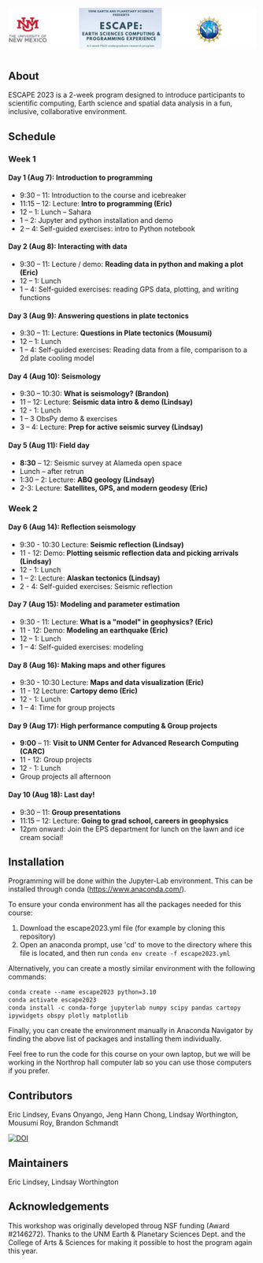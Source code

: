 ![unm-escape header](header2.png)
#

## About
ESCAPE 2023 is a 2-week program designed to introduce participants to scientific
computing, Earth science and spatial data analysis in a fun, inclusive, collaborative environment.

## Schedule

### Week 1

#### Day 1 (Aug 7): Introduction to programming
  * 9:30 – 11: Introduction to the course and icebreaker
  * 11:15 – 12: Lecture: **Intro to programming (Eric)**
  * 12 – 1: Lunch – Sahara
  * 1 – 2: Jupyter and python installation and demo
  * 2 – 4: Self-guided exercises: intro to Python notebook

#### Day 2 (Aug 8): Interacting with data
  * 9:30 – 11: Lecture / demo: **Reading data in python and making a plot (Eric)**
  * 12 – 1: Lunch
  * 1 – 4: Self-guided exercises: reading GPS data, plotting, and writing functions

#### Day 3 (Aug 9): Answering questions in plate tectonics
  * 9:30 – 11: Lecture: **Questions in Plate tectonics (Mousumi)**
  * 12 – 1: Lunch
  * 1 – 4: Self-guided exercises: Reading data from a file, comparison to a 2d plate cooling model

#### Day 4 (Aug 10): Seismology
  * 9:30 – 10:30: **What is seismology? (Brandon)**
  * 11 – 12: Lecture: **Seismic data intro & demo (Lindsay)**
  * 12 - 1: Lunch
  * 1 – 3 ObsPy demo & exercises
  * 3 – 4: Lecture: **Prep for active seismic survey (Lindsay)**

#### Day 5 (Aug 11): Field day
  * **8:30** – 12: Seismic survey at Alameda open space
  * Lunch – after retrun
  * 1:30 – 2: Lecture: **ABQ geology (Lindsay)**
  * 2-3: Lecture: **Satellites, GPS, and modern geodesy (Eric)**

###  Week 2

#### Day 6 (Aug 14): Reflection seismology
  * 9:30 - 10:30 Lecture: **Seismic reflection (Lindsay)**
  * 11 - 12: Demo: **Plotting seismic reflection data and picking arrivals (Lindsay)**
  * 12 - 1: Lunch
  * 1 – 2: Lecture: **Alaskan tectonics (Lindsay)**
  * 2 - 4: Self-guided exercises: Seismic reflection

#### Day 7 (Aug 15): Modeling and parameter estimation
  * 9:30 - 11: Lecture: **What is a "model" in geophysics? (Eric)**
  * 11 - 12: Demo: **Modeling an earthquake (Eric)**
  * 12 – 1: Lunch
  * 1 – 4: Self-guided exercises: modeling 

#### Day 8 (Aug 16): Making maps and other figures
  * 9:30 - 10:30 Lecture: **Maps and data visualization (Eric)**
  * 11 - 12 Lecture: **Cartopy demo (Eric)**
  * 12 - 1: Lunch 
  * 1 – 4: Time for group projects

#### Day 9 (Aug 17): High performance computing & Group projects
  * **9:00** – 11: **Visit to UNM Center for Advanced Research Computing (CARC)**
  * 11 - 12: Group projects
  * 12 - 1: Lunch 
  * Group projects all afternoon

#### Day 10 (Aug 18): Last day!
  * 9:30 – 11: **Group presentations**
  * 11:15 – 12: Lecture: **Going to grad school, careers in geophysics**
  * 12pm onward: Join the EPS department for lunch on the lawn and ice cream social!

## Installation
Programming will be done within the Jupyter-Lab environment. This can be installed through conda (https://www.anaconda.com/).

To ensure your conda environment has all the packages needed for this course:
1) Download the escape2023.yml file (for example by cloning this repository)
2) Open an anaconda prompt, use 'cd' to move to the directory where this file is located, and then run `conda env create -f escape2023.yml`

Alternatively, you can create a mostly similar environment with the following commands:

    conda create --name escape2023 python=3.10
    conda activate escape2023
    conda install -c conda-forge jupyterlab numpy scipy pandas cartopy ipywidgets obspy plotly matplotlib

Finally, you can create the environment manually in Anaconda Navigator by finding the above list of packages and installing them individually.

Feel free to run the code for this course on your own laptop, but we will be working in the Northrop hall computer lab so you can use those computers if you prefer.

## Contributors
Eric Lindsey, Evans Onyango, Jeng Hann Chong, Lindsay Worthington, Mousumi Roy, Brandon Schmandt

[![DOI](https://zenodo.org/badge/501495854.svg)](https://zenodo.org/badge/latestdoi/501495854)

## Maintainers
Eric Lindsey, Lindsay Worthington

## Acknowledgements
This workshop was originally developed throug NSF funding (Award #2146272). Thanks to the UNM Earth & Planetary Sciences Dept. and the College of Arts & Sciences for making it possible to host the program again this year.


